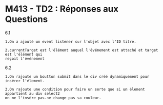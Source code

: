 # M413 - TD2 : Réponses aux Questions

6.1

    1.On a ajouté un event listener sur l'objet avec l'ID titre.

    2.currentTarget est l'élément auquel l'événement est attaché et target est l'élément qui 
    reçoit l'événement

6.2
    
    1.On rajoute un boutton submit dans le div créé dynamiquement pour insérer l'élement.

    2.On rajoute une condition pour faire un sorte que si un élement appartient au div select2 
    on ne l'insère pas.ne change pas sa couleur.

